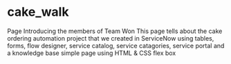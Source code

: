 # cake_walk
Page Introducing the members of Team Won
This page tells about the cake ordering automation project that we created in ServiceNow using tables, forms, flow designer, service catalog, service catagories, service portal and a knowledge base
simple page using HTML & CSS flex box

